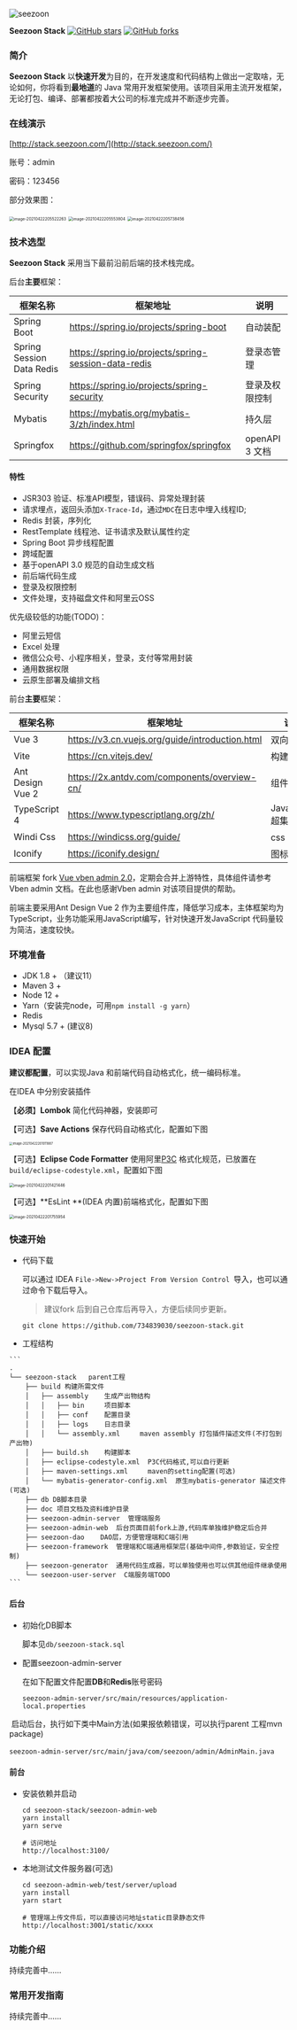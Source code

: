 ![seezoon](doc/pictures/logo.png)

**Seezoon Stack**
 [![GitHub stars](https://img.shields.io/github/stars/734839030/seezoon-stack.svg?style=social&label=Star&)](https://github.com/734839030/seezoon-stack/stargazers)
 [![GitHub forks](https://img.shields.io/github/forks/734839030/seezoon-stack.svg?style=social&label=Fork&)](https://github.com/734839030/seezoon-stack/fork)

###  简介

**Seezoon Stack** 以**快速开发**为目的，在开发速度和代码结构上做出一定取啥，无论如何，你将看到**最地道**的 Java 常用开发框架使用。该项目采用主流开发框架，无论打包、编译、部署都按着大公司的标准完成并不断逐步完善。

### 在线演示

[http://stack.seezoon.com/](http://stack.seezoon.com/)

账号：admin

密码：123456

部分效果图：

<img src="doc/pictures/image-20210422205522263.png" alt="image-20210422205522263" style="zoom:50%;" />

<img src="doc/pictures/image-20210422205553804.png" alt="image-20210422205553804" style="zoom:50%;" />

<img src="doc/pictures/image-20210422205738456.png" alt="image-20210422205738456" style="zoom:50%;" />

### 技术选型

**Seezoon Stack** 采用当下最前沿前后端的技术栈完成。

后台**主要**框架：

| 框架名称                  | 框架地址                                             | 说明           |
| ------------------------- | ---------------------------------------------------- | -------------- |
| Spring Boot               | https://spring.io/projects/spring-boot               | 自动装配       |
| Spring Session Data Redis | https://spring.io/projects/spring-session-data-redis | 登录态管理     |
| Spring Security           | https://spring.io/projects/spring-security           | 登录及权限控制 |
| Mybatis                   | https://mybatis.org/mybatis-3/zh/index.html          | 持久层         |
| Springfox                 | https://github.com/springfox/springfox               | openAPI 3 文档 |

#### 特性

- JSR303 验证、标准API模型，错误码、异常处理封装
- 请求埋点，返回头添加`X-Trace-Id`，通过`MDC`在日志中埋入线程ID;
- Redis 封装，序列化
- RestTemplate 线程池、证书请求及默认属性约定
- Spring Boot 异步线程配置
- 跨域配置
- 基于openAPI 3.0 规范的自动生成文档
- 前后端代码生成
- 登录及权限控制
- 文件处理，支持磁盘文件和阿里云OSS

优先级较低的功能(TODO)：

- 阿里云短信
- Excel 处理
- 微信公众号、小程序相关，登录，支付等常用封装
- 通用数据权限
- 云原生部署及编排文档

前台**主要**框架：

| 框架名称         | 框架地址                                        | 说明            |
| ---------------- | ----------------------------------------------- | --------------- |
| Vue 3            | https://v3.cn.vuejs.org/guide/introduction.html | 双向绑定        |
| Vite             | https://cn.vitejs.dev/                          | 构建工具        |
| Ant Design Vue 2 | https://2x.antdv.com/components/overview-cn/    | 组件            |
| TypeScript 4     | https://www.typescriptlang.org/zh/              | JavaScript 超集 |
| Windi Css        | https://windicss.org/guide/                     | css 辅助类      |
| Iconify          | https://iconify.design/                         | 图标库          |

前端框架 fork  [Vue vben admin 2.0](https://vvbin.cn/doc-next/)，定期会合并上游特性，具体组件请参考 Vben admin 文档。在此也感谢Vben admin 对该项目提供的帮助。

前端主要采用Ant Design Vue 2 作为主要组件库，降低学习成本，主体框架均为TypeScript，业务功能采用JavaScript编写，针对快速开发JavaScript 代码量较为简洁，速度较快。



### 环境准备

- JDK 1.8 + （建议11）
- Maven 3 + 
- Node 12 +
- Yarn（安装完node，可用`npm install -g yarn`）
- Redis 
- Mysql 5.7 + (建议8)

### IDEA 配置

**建议都配置**，可以实现Java 和前端代码自动格式化，统一编码标准。

在IDEA 中分别安装插件

【**必须**】**Lombok** 简化代码神器，安装即可 

【可选】**Save Actions** 保存代码自动格式化，配置如下图

<img src="doc/pictures/image-20210422201011887.png" alt="image-20210422201011887" style="zoom:40%;" />



【可选】**Eclipse Code Formatter** 使用阿里[P3C](https://github.com/alibaba/p3c) 格式化规范，已放置在`build/eclipse-codestyle.xml`，配置如下图

<img src="doc/pictures/image-20210422201421446.png" alt="image-20210422201421446" style="zoom:50%;" />



【可选】**EsLint **(IDEA 内置)前端格式化，配置如下图

<img src="doc/pictures/image-20210422201755954.png" alt="image-20210422201755954" style="zoom:50%;" />



### 快速开始

- 代码下载

  可以通过 IDEA `File->New->Project From Version Control `导入，也可以通过命令下载后导入。

  >  建议fork 后到自己仓库后再导入，方便后续同步更新。

  ```
  git clone https://github.com/734839030/seezoon-stack.git
  ```

- 工程结构

```
​```
.
└── seezoon-stack   parent工程
    ├── build 构建所需文件
    │   ├── assembly    生成产出物结构
    │   │   ├── bin     项目脚本
    │   │   ├── conf    配置目录
    │   │   ├── logs    日志目录
    │   │   └── assembly.xml     maven assembly 打包插件描述文件(不打包到产出物)
    │   ├── build.sh    构建脚本
    │   ├── eclipse-codestyle.xml  P3C代码格式,可以自行更新
    │   ├── maven-settings.xml     maven的setting配置(可选)
    │   └── mybatis-generator-config.xml  原生mybatis-generator 描述文件(可选)
    ├── db DB脚本目录
    ├── doc 项目文档及资料维护目录
    ├── seezoon-admin-server  管理端服务
    ├── seezoon-admin-web  后台页面目前fork上游,代码库单独维护稳定后合并
    ├── seezoon-dao    DAO层，方便管理端和C端引用
    ├── seezoon-framework  管理端和C端通用框架层(基础中间件,参数验证，安全控制)
    ├── seezoon-generator  通用代码生成器，可以单独使用也可以供其他组件继承使用
    └── seezoon-user-server  C端服务端TODO
​```
```

#### 后台

- 初始化DB脚本

  脚本见`db/seezoon-stack.sql`

- 配置seezoon-admin-server

  在如下配置文件配置**DB**和**Redis**账号密码

  `seezoon-admin-server/src/main/resources/application-local.properties`

​       启动后台，执行如下类中Main方法(如果报依赖错误，可以执行parent 工程mvn package)

​	  `seezoon-admin-server/src/main/java/com/seezoon/admin/AdminMain.java`

#### 前台

- 安装依赖并启动

  ```
  cd seezoon-stack/seezoon-admin-web
  yarn install
  yarn serve 
  
  # 访问地址
  http://localhost:3100/
  ```

- 本地测试文件服务器(可选)

  ```
  cd seezoon-admin-web/test/server/upload
  yarn install
  yarn start
  
  # 管理端上传文件后，可以直接访问地址static目录静态文件
  http://localhost:3001/static/xxxx
  ```

### 功能介绍

持续完善中......

### 常用开发指南

持续完善中......







